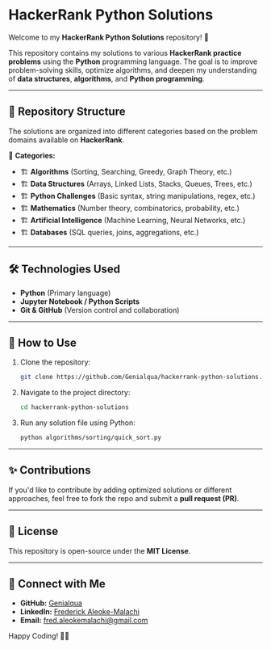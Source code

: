 
# HackerRank Python Solutions  

Welcome to my **HackerRank Python Solutions** repository! 🚀  

This repository contains my solutions to various **HackerRank practice problems** using the **Python** programming language. The goal is to improve problem-solving skills, optimize algorithms, and deepen my understanding of **data structures**, **algorithms**, and **Python programming**.  

---

## 📌 Repository Structure  

The solutions are organized into different categories based on the problem domains available on **HackerRank**.  

📂 **Categories:**  
- 🏗️ **Algorithms** (Sorting, Searching, Greedy, Graph Theory, etc.)  
- 🏗️ **Data Structures** (Arrays, Linked Lists, Stacks, Queues, Trees, etc.)  
- 🏗️ **Python Challenges** (Basic syntax, string manipulations, regex, etc.)  
- 🏗️ **Mathematics** (Number theory, combinatorics, probability, etc.)  
- 🏗️ **Artificial Intelligence** (Machine Learning, Neural Networks, etc.)  
- 🏗️ **Databases** (SQL queries, joins, aggregations, etc.)  

---

## 🛠️ Technologies Used  

- **Python** (Primary language)  
- **Jupyter Notebook / Python Scripts**  
- **Git & GitHub** (Version control and collaboration)  

---

## 🚀 How to Use  

1. Clone the repository:  
   ```bash
   git clone https://github.com/Genialqua/hackerrank-python-solutions.git
   ```
2. Navigate to the project directory:  
   ```bash
   cd hackerrank-python-solutions
   ```
3. Run any solution file using Python:  
   ```bash
   python algorithms/sorting/quick_sort.py
   ```  

---

## ✨ Contributions  

If you'd like to contribute by adding optimized solutions or different approaches, feel free to fork the repo and submit a **pull request (PR)**.  

---

## 📜 License  

This repository is open-source under the **MIT License**.  

---

## 🔗 Connect with Me  

- **GitHub:** [Genialqua](https://github.com/Genialqua)  
- **LinkedIn:** [Frederick Aleoke-Malachi](https://www.linkedin.com/in/frederickaleokemalachi)  
- **Email:** fred.aleokemalachi@gmail.com  

Happy Coding! 🚀🔥  

